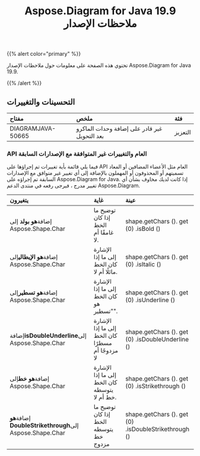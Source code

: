 ﻿---
title: Aspose.Diagram for Java 19.9 ملاحظات الإصدار
type: docs
weight: 40
url: /ar/java/aspose-diagram-for-java-19-9-release-notes/
---
{{% alert color="primary" %}} 

تحتوي هذه الصفحة على معلومات حول ملاحظات الإصدار Aspose.Diagram for Java 19.9.

{{% /alert %}} 
## **التحسينات والتغييرات**

|**مفتاح**|**ملخص**|**فئة**|
|:- |:- |:- |
|DIAGRAMJAVA-50665|غير قادر على إضافة وحدات الماكرو بعد التحويل|التعزيز|
### **API العام والتغييرات غير المتوافقة مع الإصدارات السابقة**
فيما يلي قائمة بأية تغييرات تم إجراؤها على API العام مثل الأعضاء المضافين أو المعاد تسميتهم أو المحذوفون أو المهملون بالإضافة إلى أي تغيير غير متوافق مع الإصدارات السابقة تم إجراؤه على Aspose.Diagram for Java. إذا كانت لديك مخاوف بشأن أي تغيير مدرج ، فيرجى رفعه في منتدى الدعم Aspose.Diagram.

|**يتغيرون**|**غاية**|**عينة**|
|:- |:- |:- |
| إضافة**هو بولد** إلى Aspose.Shape.Char|توضيح ما إذا كان الخط غامقًا أم لا.|shape.getChars (). get (0) .isBold ()|
|إضافة**هو الإيطالي**إلى Aspose.Shape.Char|الإشارة إلى ما إذا كان الخط مائلًا أم لا.|shape.getChars (). get (0) .isItalic ()|
|إضافة**هو تسطير**إلى Aspose.Shape.Char|الإشارة إلى ما إذا كان الخط هو "تسطير".|shape.getChars (). get (0) .isUnderline ()|
|إضافة**isDoubleUnderline**إلى Aspose.Shape.Char|الإشارة إلى ما إذا كان الخط مسطرًا مزدوجًا أم لا|shape.getChars (). get (0) .isDoubleUnderline ()|
|إضافة**هو خط**إلى Aspose.Shape.Char|الإشارة إلى ما إذا كان الخط يتوسطه خط أم لا.|shape.getChars (). get (0) .isStrikethrough ()|
|إضافة**هو DoubleStrikethrough**إلى Aspose.Shape.Char|توضيح ما إذا كان الخط يتوسطه خط مزدوج|shape.getChars (). get (0) .isDoubleStrikethrough ()|

